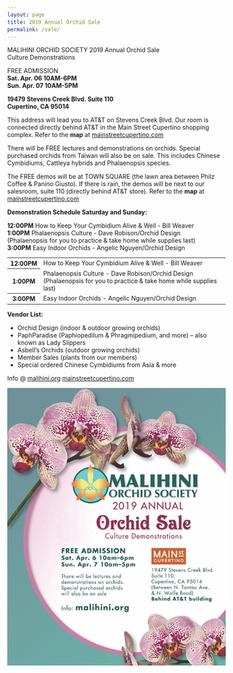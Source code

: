 ```yaml
---
layout: page
title: 2019 Annual Orchid Sale
permalink: /sale/
---
```


MALIHINI ORCHID SOCIETY 2019 Annual Orchid Sale<br>
Culture Demonstrations<br>

FREE ADMISSION<br>
**Sat. Apr. 06 10AM-6PM<br>
Sun. Apr. 07 10AM-5PM**

**19479 Stevens Creek Blvd. Suite 110<br>
Cupertino, CA  95014**

This address will lead you to AT&T on Stevens Creek Blvd.  Our room is connected directly behind AT&T in the Main Street Cupertino shopping complex.    Refer to the **map** at [mainstreetcupertino.com](http://mainstreetcupertino.com/directory/)

There will be FREE lectures and demonstrations on orchids.
Special purchased orchids from Taiwan will also be on sale.
This includes Chinese Cymbidiums, Cattleya hybrids and Phalaenopsis species.


The FREE demos will be at TOWN SQUARE (the lawn area between Philz Coffee & Panino Giusto).  If there is rain, the demos will be next to our salesroom, suite 110 (directly behind AT&T store).  Refer to the **map** at [mainstreetcupertino.com](http://mainstreetcupertino.com/directory/)

<strong>Demonstration Schedule Saturday and Sunday:</strong><br>

<strong>12:00PM</strong> How to Keep Your Cymbidium Alive & Well - Bill Weaver<br>
<strong>1:00PM</strong>  Phalaenopsis Culture - Dave Robison/Orchid Design<br>
(Phalaenopsis for you to practice & take home while supplies last)		    
<strong>3:00PM</strong>  Easy Indoor Orchids - Angelic Nguyen/Orchid Design<br>
<table>
<tr><th>12:00PM</th><td>How to Keep Your Cymbidium Alive & Well - Bill Weaver</td>
<tr><th>1:00PM</th><td>Phalaenopsis Culture - Dave Robison/Orchid Design<br>
(Phalaenopsis for you to practice & take home while supplies last)</td></tr>	    
<tr><th>3:00PM</th><td>Easy Indoor Orchids - Angelic Nguyen/Orchid Design</td></tr>
</table>

<strong>Vendor List:</strong>
* Orchid Design (indoor & outdoor growing orchids)
* PaphParadise (Paphiopedilum & Phragmipedium, and more) – also known as Lady Slippers
* Asbell’s Orchids (outdoor growing orchids)
* Member Sales (plants from our members)
* Special ordered Chinese Cymbidiums from Asia & more

Info @ [malihini.org](http://malihini.org)
[mainstreetcupertino.com](http://mainstreetcupertino.com/directory/)

<img src="/img/MOS-2019_Poster.jpg">
